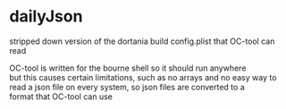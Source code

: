 # dailyJson
stripped down version of the dortania build config.plist that OC-tool can read

OC-tool is written for the bourne shell so it should run anywhere  
but this causes certain limitations, such as no arrays and no easy way to  
read a json file on every system, so json files are converted to a  
format that OC-tool can use
